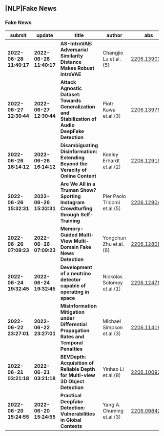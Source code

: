 ## [NLP]Fake News 

### Fake News

| submit | update | title | author | abs | PDF | code | cates | journal |
|---|---|---|---|---|---|---|---|---|
|**2022-06-28 11:40:17**|**2022-06-28 11:40:17**|**AS-IntroVAE: Adversarial Similarity Distance Makes Robust IntroVAE**|Changjie Lu et.al.(5)|[2206.13903v1](http://arxiv.org/abs/2206.13903v1)|[gotoRead](http://arxiv.org/pdf/2206.13903v1)|null|eess.IV, cs.CV|null|
|**2022-06-27 12:30:44**|**2022-06-27 12:30:44**|**Attack Agnostic Dataset: Towards Generalization and Stabilization of   Audio DeepFake Detection**|Piotr Kawa et.al.(3)|[2206.13979v1](http://arxiv.org/abs/2206.13979v1)|[gotoRead](http://arxiv.org/pdf/2206.13979v1)|**[link](https://github.com/piotrkawa/attack-agnostic-dataset)**|cs.SD, cs.LG|null|
|**2022-06-26 16:14:12**|**2022-06-26 16:14:12**|**Disambiguating Disinformation: Extending Beyond the Veracity of Online   Content**|Keeley Erhardt et.al.(2)|[2206.12915v1](http://arxiv.org/abs/2206.12915v1)|[gotoRead](http://arxiv.org/pdf/2206.12915v1)|null|cs.SI|null|
|**2022-06-26 15:32:31**|**2022-06-26 15:32:31**|**Are We All in a Truman Show? Spotting Instagram Crowdturfing through   Self-Training**|Pier Paolo Tricomi et.al.(5)|[2206.12904v1](http://arxiv.org/abs/2206.12904v1)|[gotoRead](http://arxiv.org/pdf/2206.12904v1)|null|cs.SI|null|
|**2022-06-26 07:09:23**|**2022-06-26 07:09:23**|**Memory-Guided Multi-View Multi-Domain Fake News Detection**|Yongchun Zhu et.al.(8)|[2206.12808v1](http://arxiv.org/abs/2206.12808v1)|[gotoRead](http://arxiv.org/pdf/2206.12808v1)|**[link](https://github.com/ICTMCG/M3FEN)**|cs.CL, cs.AI, cs.LG|null|
|**2022-06-24 19:32:45**|**2022-06-24 19:32:45**|**Development of a neutrino detector capable of operating in space**|Nickolas Solomey et.al.(1)|[2206.12479v1](http://arxiv.org/abs/2206.12479v1)|[gotoRead](http://arxiv.org/pdf/2206.12479v1)|null|hep-ex, physics.ins-det, 11956|null|
|**2022-06-22 23:27:01**|**2022-06-22 23:27:01**|**Misinformation Mitigation under Differential Propagation Rates and   Temporal Penalties**|Michael Simpson et.al.(3)|[2206.11419v1](http://arxiv.org/abs/2206.11419v1)|[gotoRead](http://arxiv.org/pdf/2206.11419v1)|null|cs.SI, cs.DS|null|
|**2022-06-21 03:21:18**|**2022-06-21 03:21:18**|**BEVDepth: Acquisition of Reliable Depth for Multi-view 3D Object   Detection**|Yinhao Li et.al.(8)|[2206.10092v1](http://arxiv.org/abs/2206.10092v1)|[gotoRead](http://arxiv.org/pdf/2206.10092v1)|null|cs.CV|null|
|**2022-06-20 15:24:55**|**2022-06-20 15:24:55**|**Practical Deepfake Detection: Vulnerabilities in Global Contexts**|Yang A. Chuming et.al.(3)|[2206.09842v1](http://arxiv.org/abs/2206.09842v1)|[gotoRead](http://arxiv.org/pdf/2206.09842v1)|null|cs.CV, cs.CY|null|

